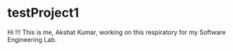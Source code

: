 # testProject1

Hi !!! This is me, Akshat Kumar, working on this respiratory for my Software Engineering Lab.